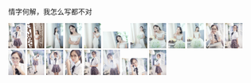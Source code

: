 情字何解，我怎么写都不对

<img src="picture/she/she01.jpg" style="zoom:5%;"/>
<img src="picture/she/she02.jpg" style="zoom:5%;"/>
<img src="picture/she/she03.jpg" style="zoom:5%;"/>
<img src="picture/she/she04.jpg" style="zoom:5%;"/>
<img src="picture/she/she05.jpg" style="zoom:5%;"/>
<img src="picture/she/she06.jpg" style="zoom:5%;"/>
<img src="picture/she/she07.jpg" style="zoom:5%;"/>
<img src="picture/she/she08.jpg" style="zoom:5%;"/>
<img src="picture/she/she09.jpg" style="zoom:5%;"/>
<img src="picture/she/she10.jpg" style="zoom:5%;"/>
<img src="picture/she/she11.jpg" style="zoom:5%;"/>
<img src="picture/she/she12.jpg" style="zoom:5%;"/>
<img src="picture/she/she13.jpg" style="zoom:5%;"/>
<img src="picture/she/she14.jpg" style="zoom:5%;"/>
<img src="picture/she/she15.jpg" style="zoom:5%;"/>
<img src="picture/she/she16.jpg" style="zoom:5%;"/>
<img src="picture/she/she17.jpg" style="zoom:5%;"/>
<img src="picture/she/she18.jpg" style="zoom:5%;"/>
<img src="picture/she/she19.jpg" style="zoom:5%;"/>
<img src="picture/she/she20.jpg" style="zoom:5%;"/>